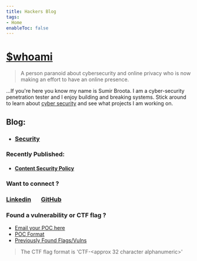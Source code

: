 ```yaml
---
title: Hackers Blog
tags: 
- Home
enableToc: false
---
```


# [$whoami](https://in.linkedin.com/in/sumir-broota)
> A person paranoid about cybersecurity and online privacy who is now making an effort to have an online presence.

...If you're here you know my name is Sumir Broota. I am a cyber-security penetration tester and I enjoy building and breaking systems. Stick around to learn about [cyber security](/tags/Security) and see what projects I am working on.

## Blog:
- ### [Security](/tags/Security)

### Recently Published:
- #### [Content Security Policy](notes/security/Content-Security-Policy)

### Want to connect ?
### [Linkedin](https://in.linkedin.com/in/sumir-broota) &nbsp; &nbsp; &nbsp; [GitHub](https://github.com/SumoSumir)

### Found a vulnerability or CTF flag ?
- <a href=mailto:connect@sumirbroota.com target="_blank" rel="noreferrer noopener">Email your POC here</a>
- [POC Format](notes/poc-format.md)
- [Previously Found Flags/Vulns](notes/finding%20history.md)
> The CTF flag format is 'CTF-\<approx 32 character alphanumeric\>'
<a href="CTF-j2XHEnfhLSBr6sfcxy4Fga1gUmyry65i" rel="easy flag"></a>

